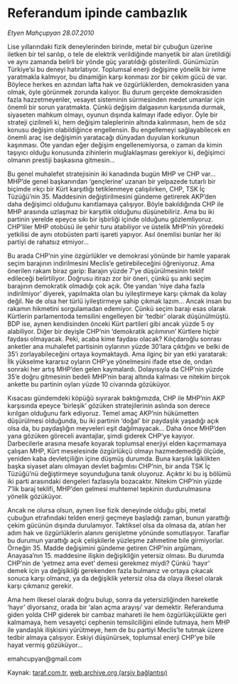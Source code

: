 # Referandum ipinde cambazlık

*Etyen Mahçupyan 28.07.2010*

<div class="yazi"><p>Lise yıllarındaki fizik deneylerinden birinde, metal bir çubuğun üzerine iletken bir tel sarılıp, o tele de elektrik verildiğinde manyetik bir alan üretildiği ve aynı zamanda belirli bir yönde güç yaratıldığı gösterilirdi. Günümüzün Türkiye’si bu deneyi hatırlatıyor. Toplumsal enerji değişime yönelik bir ivme yaratmakla kalmıyor, bu dinamiğin karşı konması zor bir çekim gücü de var. Böylece herkes en azından lafta hak ve özgürlüklerden, demokrasiden yana olmak, öyle görünmek zorunda kalıyor. Bu durum gerçekte demokrasiden fazla hazzetmeyenler, vesayet sisteminin sürmesinden medet umanlar için önemli bir sorun yaratmakta. Çünkü değişim dalgasının karşısında durmak, siyaseten mahkum olmayı, oyunun dışında kalmayı ifade ediyor. Öyle bir strateji çizilmeli ki, hem değişim taleplerinin altında kalınmasın, hem de söz konusu değişim olabildiğince engellensin. Bu engellemeyi sağlayabilecek en önemli araç ise değişimin yaratacağı dünyadan duyulan korkunun kaşınması. Öte yandan eğer değişim engellenemiyorsa, o zaman da kimin taşıyıcı olduğu konusunda zihinlerin muğlaklaşması gerekiyor ki, değişimci olmanın prestiji başkasına gitmesin...</p>
<p>Bu genel muhalefet stratejisinin iki kanadında bugün MHP ve CHP var... MHP’de genel başkanından ‘gençlerine’ uzanan bir yelpazede tutarlı bir biçimde ırkçı bir Kürt karşıtlığı tetiklenmeye çalışılırken, CHP, TSK İç Tüzüğü’nin 35. Maddesinin değiştirilmesini gündeme getirerek AKP’den daha değişimci olduğunu kanıtlamaya çalışıyor. Böyle bakıldığında CHP ile MHP arasında uzlaşmaz bir karşıtlık olduğunu düşünebiliriz. Ama bu iki partinin yerelde epeyce sıkı bir işbirliği içinde olduğunu gözlemliyoruz. CHP’liler MHP otobüsü ile şehir turu atabiliyor ve üstelik MHP’nin yöredeki yetkilisi de aynı otobüsten parti işareti yapıyor. Asıl önemlisi bunlar her iki partiyi de rahatsız etmiyor...</p>
<p>Bu arada CHP’nin yine özgürlükler ve demokrasi yönünde bir hamle yaparak seçim barajının indirilmesini Meclis’e getirebileceğini öğreniyoruz. Ama önerilen rakam biraz garip: Barajın yüzde 7’ye düşürülmesinin teklif edileceği belirtiliyor. Doğrusu itirazı zor bir öneri, çünkü şu anki seçim barajının demokratik olmadığı çok açık. Öte yandan ‘niye daha fazla indirilmiyor’ diyerek, yapılmakta olan bu iyileştirmeye karşı çıkmak da kolay değil. Ne de olsa her türlü iyileştirmeye sahip çıkmak lazım... Ancak insan bu rakamın hikmetini sorgulamadan edemiyor. Çünkü seçim barajı esas olarak Kürtlerin parlamentoda temsilini engelleyen bir ‘tedbir’ olarak düşünülmüştü. BDP ise, aynen kendisinden önceki Kürt partileri gibi ancak yüzde 5 oy alabiliyor. Diğer bir deyişle CHP’nin ‘demokratik açılımının’ Kürtlere hiçbir faydası olmayacak. Peki, acaba kime faydası olacak? Kılıçdaroğlu sonrası anketler ana muhalefet partisinin oylarının yüzde 30’lara çıktığını ve belki de 35’i zorlayabileceğini ortaya koymaktaydı. Ama ilginç bir yan etki yaratarak: İlk yükselme kararsız oyların CHP’ye yönelmesini ifade etse de, ondan sonraki her artış MHP’den gelen kaymalardı. Dolayısıyla da CHP’nin yüzde 35’e doğru gitmesinin bedeli MHP’nin baraj altında kalması ve nitekim birçok ankette bu partinin oyları yüzde 10 civarında gözüküyor.</p>
<p>Kısacası gündemdeki köpüğü sıyırarak baktığımızda, CHP ile MHP’nin AKP karşısında epeyce ‘birleşik’ gözüken stratejilerinin aslında son derece kırılgan olduğunu fark ediyoruz. Temel amaç AKP’nin hükümetten düşürülmesi olduğunda, bu iki partinin ‘doğal’ bir paydaşlık yaşadığı açık olsa da, bu paydaşlığın meyveleri eşit dağılmayacak... Daha önce MHP’den yana gözüken göreceli avantajlar, şimdi giderek CHP’ye kayıyor. Darbecilerle arasına mesafe koyarak toplumsal enerjiyi elden kaçırmamaya çalışan MHP, Kürt meselesinde özgürlükçü olmayı hazmedemediği ölçüde, yeniden kaba devletçiliğin içine düşmüş durumda. Buna karşılık laiklikten başka siyaset alanı olmayan devlet bağımlısı CHP’nin, bir anda TSK İç Tüzüğü’nü değiştirmeye soyunduğuna tanık oluyoruz. Açıktır ki bu iş bölümü iki parti arasındaki dengeleri fazlasıyla bozacaktır. Nitekim CHP’nin yüzde 7’lik baraj teklifi, MHP’den gelmesi muhtemel tepkinin durdurulmasına yönelik gözüküyor.</p>
<p>Ancak ne olursa olsun, aynen lise fizik deneyinde olduğu gibi, metal çubuğun etrafındaki telden enerji geçmeye başladığı zaman, bunun yarattığı çekim gücünün dışında durulamıyor. Taktiksel olsa da olmasa da, atılan her adım hak ve özgürlüklerin alanını genişletme yönünde somutlaşıyor. Taraflar bu durumun yarattığı açık çelişkilerle yüzleşme zahmetine bile girmiyorlar. Örneğin 35. Madde değişimini gündeme getiren CHP’nin argümanı, Anayasa’nın 15. maddesine ilişkin değişikliğin yetersiz olması. Bu durumda CHP’nin de ‘yetmez ama evet’ demesi gerekmez miydi? Çünkü ‘hayır’ demek için ya değişikliği gerekenden fazla bulmanız ve ortaya çıkacak sonuca karşı olmanız, ya da değişiklik yetersiz olsa da olaya ilkesel olarak karşı çıkmanız gerekir.</p>
<p>Ama hem ilkesel olarak doğru bulup, sonra da yetersizliğinden hareketle ‘hayır’ diyorsanız, orada bir ‘alan açma arayışı’ var demektir. Referanduma giden yolda CHP giderek bir cambaz mahareti ile hem özgürlükçülükte geri kalmamaya, hem vesayetçi cephenin temsilciliğini elinde tutmaya, hem MHP ile yandaşlık ilişkisini yürütmeye, hem de bu partiyi Meclis’te tutmak üzere tedbir almaya çalışıyor. Eskiyi düşünürsek, toplumsal enerji CHP’ye bile hayat vermiş gözüküyor...</p>
<p>emahcupyan@gmail.com</p></div>

Kaynak: [taraf.com.tr](http://www.taraf.com.tr:80/etyen-mahcupyan/makale-referandum-ipinde-cambazlik.htm), [web.archive.org (arşiv bağlantısı)](http://web.archive.org/web/20100730053659/http://www.taraf.com.tr:80/etyen-mahcupyan/makale-referandum-ipinde-cambazlik.htm)
